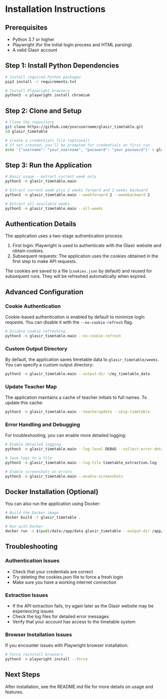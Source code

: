 # Installation Instructions

## Prerequisites

- Python 3.7 or higher
- Playwright (for the initial login process and HTML parsing)
- A valid Glasir account

## Step 1: Install Python Dependencies

```bash
# Install required Python packages
pip3 install -r requirements.txt

# Install Playwright browsers
python3 -m playwright install chromium
```

## Step 2: Clone and Setup

```bash
# Clone the repository
git clone https://github.com/yourusername/glasir_timetable.git
cd glasir_timetable

# Create a credentials file (optional)
# If not created, you'll be prompted for credentials on first run
echo '{"username": "your_username", "password": "your_password"}' > glasir_timetable/credentials.json
```

## Step 3: Run the Application

```bash
# Basic usage - extract current week only
python3 -m glasir_timetable.main

# Extract current week plus 2 weeks forward and 2 weeks backward
python3 -m glasir_timetable.main --weekforward 2 --weekbackward 2

# Extract all available weeks
python3 -m glasir_timetable.main --all-weeks
```

## Authentication Details

The application uses a two-stage authentication process:

1. First login: Playwright is used to authenticate with the Glasir website and obtain cookies.
2. Subsequent requests: The application uses the cookies obtained in the first step to make API requests.

The cookies are saved to a file (`cookies.json` by default) and reused for subsequent runs. They will be refreshed automatically when expired.

## Advanced Configuration

### Cookie Authentication

Cookie-based authentication is enabled by default to minimize login requests. You can disable it with the `--no-cookie-refresh` flag.

```bash
# Disable cookie refreshing
python3 -m glasir_timetable.main --no-cookie-refresh
```

### Custom Output Directory

By default, the application saves timetable data to `glasir_timetable/weeks`. You can specify a custom output directory:

```bash
python3 -m glasir_timetable.main --output-dir ~/my_timetable_data
```

### Update Teacher Map

The application maintains a cache of teacher initials to full names. To update this cache:

```bash
python3 -m glasir_timetable.main --teacherupdate --skip-timetable
```

### Error Handling and Debugging

For troubleshooting, you can enable more detailed logging:

```bash
# Enable detailed logging
python3 -m glasir_timetable.main --log-level DEBUG --collect-error-details --collect-tracebacks

# Save logs to a file
python3 -m glasir_timetable.main --log-file timetable_extraction.log

# Enable screenshots on errors
python3 -m glasir_timetable.main --enable-screenshots
```

## Docker Installation (Optional)

You can also run the application using Docker:

```bash
# Build the Docker image
docker build -t glasir_timetable .

# Run with Docker
docker run -v $(pwd)/data:/app/data glasir_timetable --output-dir /app/data
```

## Troubleshooting

### Authentication Issues

- Check that your credentials are correct
- Try deleting the cookies.json file to force a fresh login
- Make sure you have a working internet connection

### Extraction Issues

- If the API extraction fails, try again later as the Glasir website may be experiencing issues
- Check the log files for detailed error messages
- Verify that your account has access to the timetable system

### Browser Installation Issues

If you encounter issues with Playwright browser installation:

```bash
# Force reinstall browsers
python3 -m playwright install --force
```

## Next Steps

After installation, see the README.md file for more details on usage and features. 